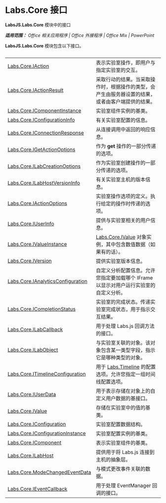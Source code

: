 ﻿
# Labs.Core 接口
**LabsJS.Labs.Core** 模块中的接口

 _**适用范围：** Office 相关应用程序 | Office 外接程序 | Office Mix | PowerPoint_

**LabsJS.Labs.Core** 模块包含以下接口。

## 


|||
|:-----|:-----|
|[Labs.Core.IAction](../../reference/office-mix/labs.core.iaction.md)|表示实验室操作，即用户与指定实验室的交互。|
|[Labs.Core.IActionResult](../../reference/office-mix/labs.core.iactionresult.md)|采取行动的结果。当采取操作时，根据操作的类型，会产生由服务器设置的结果，或者由客户端提供的结果。|
|[Labs.Core.IComponentInstance](../../reference/office-mix/labs.core.icomponentinstance.md)|实验室组件实例的基类。|
|[Labs.Core.IConfigurationInfo](../../reference/office-mix/labs.core.iconfigurationinfo.md)|有关实验室配置的信息。|
|[Labs.Core.IConnectionResponse](../../reference/office-mix/labs.core.iconnectionresponse.md)|从连接调用中返回的响应信息。|
|[Labs.Core.IGetActionOptions](../../reference/office-mix/labs.core.igetactionoptions.md)|作为 **get** 操作的一部分传递的选项。|
|[Labs.Core.ILabCreationOptions](../../reference/office-mix/labs.core.ilabcreationoptions.md)|作为实验室创建操作的一部分传递的选项。|
|[Labs.Core.ILabHostVersionInfo](../../reference/office-mix/labs.core.ilabhostversioninfo.md)|有关实验室主机的版本信息。|
|[Labs.Core.IActionOptions](../../reference/office-mix/labs.core.iactionoptions.md)|实验室操作选项的定义。执行给定的操作时传递的选项。|
|[Labs.Core.IUserInfo](../../reference/office-mix/labs.core.iuserinfo.md)|提供与实验室相关的用户信息。|
|[Labs.Core.IValueInstance](../../reference/office-mix/labs.core.ivalueinstance.md)|[Labs.Core.IValue](../../reference/office-mix/labs.core.ivalue.md) 对象实例，其中包含数值数据（如果有的话）。|
|[Labs.Core.IVersion](../../reference/office-mix/labs.core.iversion.md)|提供实验室版本信息。|
|[Labs.Core.IAnalyticsConfiguration](../../reference/office-mix/labs.core.ianalyticsconfiguration.md)|自定义分析配置信息。允许您指定要加载哪个 IFrame 以显示对用户运行实验室的自定义分析。|
|[Labs.Core.ICompletionStatus](../../reference/office-mix/labs.core.icompletionstatus.md)|实验室的完成状态。传递实验室完成状态，用于指示交互结果。|
|[Labs.Core.ILabCallback](../../reference/office-mix/labs.core.ilabcallback.md)|用于处理 Labs.js 回调方法的接口。|
|[Labs.Core.ILabObject](../../reference/office-mix/labs.core.ilabobject.md)|与实验室关联的对象。该对象包含某一类型字段，指示它是哪种类型的对象。|
|[Labs.Core.ITimelineConfiguration](../../reference/office-mix/labs.core.itimelineconfiguration.md)|用于 [Labs.Timeline](../../reference/office-mix/labs.timeline.md) 的配置选项。允许您指定一组时间线配置选项。|
|[Labs.Core.IUserData](../../reference/office-mix/labs.core.iuserdata.md)|用于表示存储在对象上的自定义用户数据的基接口。|
|[Labs.Core.IValue](../../reference/office-mix/labs.core.ivalue.md)|存储在实验室中的值的基类。|
|[Labs.Core.IConfiguration](../../reference/office-mix/labs.core.iconfiguration.md)|实验室配置数据结构。|
|[Labs.Core.IConfigurationInstance](../../reference/office-mix/labs.core.iconfigurationinstance.md)|实验室配置实例的基类。|
|[Labs.Core.IComponent](../../reference/office-mix/labs.core.icomponent.md)|表示实验室组件的基类。|
|[Labs.Core.ILabHost](../../reference/office-mix/labs.core.ilabhost.md)|提供用于将 Labs.js 连接到主机的抽象层。|
|[Labs.Core.ModeChangedEventData](../../reference/office-mix/labs.core.modechangedeventdata.md)|与模式更改事件关联的数据。|
|[Labs.Core.IEventCallback](../../reference/office-mix/labs.core.ieventcallback.md)|用于处理 EventManager 回调的接口。|
